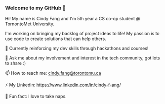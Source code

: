 ### Welcome to my GitHub 👋

Hi! My name is Cindy Fang and I'm 5th year a CS co-op student @ TornontoMet University.

I'm working on bringing my backlog of project ideas to life! My passion is to use code to create solutions that can help others. 

🌱 Currently reinforcing my dev skills through hackathons and courses! 

💬 Ask me about my involvement and interest in the tech community, got lots to share :) 

📫 How to reach me: cindy.fang@torontomu.ca 

⚡ My LinkedIn: https://www.linkedin.com/in/cindy-f-ang/

💖 Fun fact: I love to take naps. 


<!--
**cindy-fang/cindy-fang** is a ✨ _special_ ✨ repository because its `README.md` (this file) appears on your GitHub profile.

Here are some ideas to get you started:

- 🔭 I’m currently working on ...
- 🌱 I’m currently learning ...
- 👯 I’m looking to collaborate on ...
- 🤔 I’m looking for help with ...
- 💬 Ask me about ...
- 📫 How to reach me: ...
- 😄 Pronouns: ...
- ⚡ Fun fact: ...
-->
